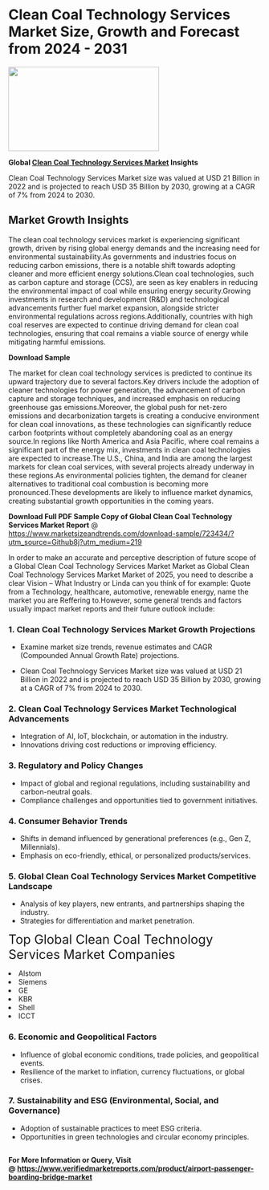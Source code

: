 <H1>Clean Coal Technology Services Market Size, Growth and Forecast from 2024 - 2031</H1><img class="aligncenter size-medium wp-image-584254" src="https://thirdeyenews.in/wp-content/uploads/2024/09/Global-Market-Research-300x168.jpeg" alt="" width="300" height="168" /><p><strong>Global&nbsp;<a href="https://www.marketsizeandtrends.com/download-sample/723434/?utm_source=Github8j?utm_medium=219">Clean Coal Technology Services Market</a> Insights</strong></p><p>Clean Coal Technology Services Market size was valued at USD 21 Billion in 2022 and is projected to reach USD 35 Billion by 2030, growing at a CAGR of 7% from 2024 to 2030.</p><p><h2>Market Growth Insights</h2> <p>The clean coal technology services market is experiencing significant growth, driven by rising global energy demands and the increasing need for environmental sustainability.As governments and industries focus on reducing carbon emissions, there is a notable shift towards adopting cleaner and more efficient energy solutions.Clean coal technologies, such as carbon capture and storage (CCS), are seen as key enablers in reducing the environmental impact of coal while ensuring energy security.Growing investments in research and development (R&D) and technological advancements further fuel market expansion, alongside stricter environmental regulations across regions.Additionally, countries with high coal reserves are expected to continue driving demand for clean coal technologies, ensuring that coal remains a viable source of energy while mitigating harmful emissions.</p> <p><strong>Download Sample</strong></p> <p>The market for clean coal technology services is predicted to continue its upward trajectory due to several factors.Key drivers include the adoption of cleaner technologies for power generation, the advancement of carbon capture and storage techniques, and increased emphasis on reducing greenhouse gas emissions.Moreover, the global push for net-zero emissions and decarbonization targets is creating a conducive environment for clean coal innovations, as these technologies can significantly reduce carbon footprints without completely abandoning coal as an energy source.In regions like North America and Asia Pacific, where coal remains a significant part of the energy mix, investments in clean coal technologies are expected to increase.The U.S., China, and India are among the largest markets for clean coal services, with several projects already underway in these regions.As environmental policies tighten, the demand for cleaner alternatives to traditional coal combustion is becoming more pronounced.These developments are likely to influence market dynamics, creating substantial growth opportunities in the coming years.</p> <p><span class=""><strong>Download Full PDF Sample Copy of Global Clean Coal Technology Services Market Report</strong> @ <a href="https://www.marketsizeandtrends.com/download-sample/723434/?utm_source=Github8j?utm_medium=219" target="_blank">https://www.marketsizeandtrends.com/download-sample/723434/?utm_source=Github8j?utm_medium=219</a></span></p><p>In order to make an accurate and perceptive description of future scope of a Global&nbsp;Clean Coal Technology Services Market Market as Global&nbsp;Clean Coal Technology Services Market Market of 2025, you need to describe a clear Vision &ndash; What Industry or Linda can you think of for example: Quote from a Technology, healthcare, automotive, renewable energy, name the market you are Reffering to.However, some general trends and factors usually impact market reports and their future outlook include:</p><h3>1.&nbsp;<strong>Clean Coal Technology Services Market Growth Projections</strong></h3><ul><li>Examine market size trends, revenue estimates and CAGR (Compounded Annual Growth Rate) projections.</li><li><p>Clean Coal Technology Services Market size was valued at USD 21 Billion in 2022 and is projected to reach USD 35 Billion by 2030, growing at a CAGR of 7% from 2024 to 2030.</p></li></ul><h3>2.&nbsp;<strong>Clean Coal Technology Services Market Technological Advancements</strong></h3><ul><li>Integration of AI, IoT, blockchain, or automation in the industry.</li><li>Innovations driving cost reductions or improving efficiency.</li></ul><h3>3.&nbsp;<strong>Regulatory and Policy Changes</strong></h3><ul><li>Impact of global and regional regulations, including sustainability and carbon-neutral goals.</li><li>Compliance challenges and opportunities tied to government initiatives.</li></ul><h3>4.&nbsp;<strong>Consumer Behavior Trends</strong></h3><ul><li>Shifts in demand influenced by generational preferences (e.g., Gen Z, Millennials).</li><li>Emphasis on eco-friendly, ethical, or personalized products/services.</li></ul><h3>5.&nbsp;<strong>Global Clean Coal Technology Services Market Competitive Landscape</strong></h3><ul><li>Analysis of key players, new entrants, and partnerships shaping the industry.</li><li>Strategies for differentiation and market penetration.</li></ul><p data-pm-slice="1 1 []"><span style="color: inherit; font-family: inherit; font-size: 25px;">Top Global Clean Coal Technology Services Market Companies</span></p><div class="" data-test-id=""><p><li>Alstom</li><li> Siemens</li><li> GE</li><li> KBR</li><li> Shell</li><li> ICCT</li></p></div><h3>6.&nbsp;<strong>Economic and Geopolitical Factors</strong></h3><ul><li>Influence of global economic conditions, trade policies, and geopolitical events.</li><li>Resilience of the market to inflation, currency fluctuations, or global crises.</li></ul><h3>7.&nbsp;<strong>Sustainability and ESG (Environmental, Social, and Governance)</strong></h3><ul><li>Adoption of sustainable practices to meet ESG criteria.</li><li>Opportunities in green technologies and circular economy principles.</li></ul><h2><strong style="font-size: 14px;">For More Information or Query, Visit @&nbsp;</strong><a style="background-color: #ffffff; font-size: 14px;" href="https://www.marketsizeandtrends.com/report/clean-coal-technology-services-market/" target="_blank">https://www.verifiedmarketreports.com/product/airport-passenger-boarding-bridge-market</a></h2>